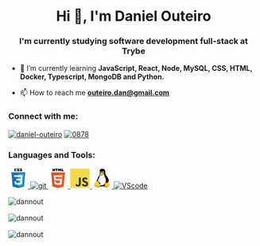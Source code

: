 <h1 align="center">Hi 👋, I'm Daniel Outeiro</h1>
<h3 align="center">I'm currently studying software development full-stack at Trybe</h3>

- 🌱 I’m currently learning **JavaScript, React, Node, MySQL, CSS, HTML, Docker, Typescript, MongoDB and Python.**

- 📫 How to reach me **outeiro.dan@gmail.com**

<h3 align="left">Connect with me:</h3>
<p align="left">
<a href="https://linkedin.com/in/daniel-outeiro" target="blank"><img align="center" src="https://raw.githubusercontent.com/rahuldkjain/github-profile-readme-generator/master/src/images/icons/Social/linked-in-alt.svg" alt="daniel-outeiro" height="30" width="40" /></a>
<a href="https://discord.gg/Danox#0878" target="blank"><img align="center" src="https://raw.githubusercontent.com/rahuldkjain/github-profile-readme-generator/master/src/images/icons/Social/discord.svg" alt="0878" height="30" width="40" /></a>
</p>

<h3 align="left">Languages and Tools:</h3>
<p align="left"> <a href="https://www.w3schools.com/css/" target="_blank" rel="noreferrer"> <img src="https://raw.githubusercontent.com/devicons/devicon/master/icons/css3/css3-original-wordmark.svg" alt="css3" width="40" height="40"/> </a> <a href="https://git-scm.com/" target="_blank" rel="noreferrer"> <img src="https://www.vectorlogo.zone/logos/git-scm/git-scm-icon.svg" alt="git" width="40" height="40"/> </a> <a href="https://www.w3.org/html/" target="_blank" rel="noreferrer"> <img src="https://raw.githubusercontent.com/devicons/devicon/master/icons/html5/html5-original-wordmark.svg" alt="html5" width="40" height="40"/> </a> <a href="https://developer.mozilla.org/en-US/docs/Web/JavaScript" target="_blank" rel="noreferrer"> <img src="https://raw.githubusercontent.com/devicons/devicon/master/icons/javascript/javascript-original.svg" alt="javascript" width="40" height="40"/> </a> <a href="https://www.linux.org/" target="_blank" rel="noreferrer"> <img src="https://raw.githubusercontent.com/devicons/devicon/master/icons/linux/linux-original.svg" alt="linux" width="40" height="40"/> </a><a href="https://code.visualstudio.com/" target="_blank" rel="noreferrer"> <img src="https://cdn.jsdelivr.net/gh/devicons/devicon/icons/vscode/vscode-original.svg" alt="VScode" width="40" height="40"/> </a> </p>

<p><img align="center" src="https://github-readme-stats.vercel.app/api/top-langs?username=dannout&show_icons=true&theme=dark&locale=en&layout=compact" alt="dannout" /></p>

<p><img align="center" src="https://github-readme-stats.vercel.app/api?username=dannout&show_icons=true&theme=dark&locale=en" alt="dannout" /></p>

<p><img align="center" src="https://github-readme-streak-stats.herokuapp.com/?user=dannout&theme=dark" alt="dannout" /></p>

